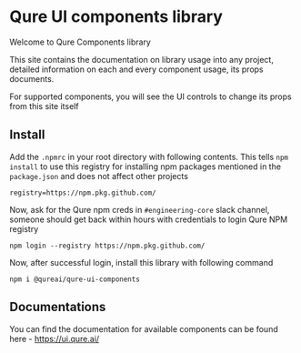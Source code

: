 # Qure UI components library 

Welcome to Qure Components library

This site contains the documentation on library usage into any project, detailed information
on each and every component usage, its props documents.

For supported components, you will see the UI controls to change its props from this site itself


## Install

Add the `.npmrc` in your root directory with following contents.
This tells `npm install` to use this registry for installing npm packages mentioned in the `package.json`
and does not affect other projects

```
registry=https://npm.pkg.github.com/
```

Now, ask for the Qure npm creds in `#engineering-core` slack channel,
someone should get back within hours with credentials to login Qure NPM registry

```
npm login --registry https://npm.pkg.github.com/
```

Now, after successful login, install this library with following command

```
npm i @qureai/qure-ui-components
```

## Documentations

You can find the documentation for available components can be found here - https://ui.qure.ai/
